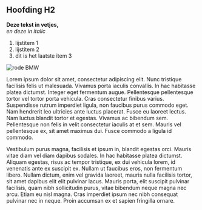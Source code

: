 ## Hoofding H2

**Deze tekst in vetjes,**    
*en deze in italic*
1. lijstitem 1
2. lijstitem 2
3. dit is het laatste item 3

![rode BMW](https://www.carscoops.com/wp-content/uploads/2017/09/bmw-abu-dhabi-m4-ferrari-red-20.jpg)

Lorem ipsum dolor sit amet, consectetur adipiscing elit. Nunc tristique facilisis felis ut malesuada. Vivamus porta iaculis convallis. In hac habitasse platea dictumst. Integer eget fermentum augue. Pellentesque pellentesque tortor vel tortor porta vehicula. Cras consectetur finibus varius. Suspendisse rutrum imperdiet ligula, non faucibus purus commodo eget. Nam hendrerit leo ultricies ante luctus placerat. Fusce eu laoreet lectus. Nam luctus blandit tortor et egestas. Vivamus ac bibendum sem. Pellentesque non felis in velit consectetur iaculis at et sem. Mauris vel pellentesque ex, sit amet maximus dui. Fusce commodo a ligula id commodo.

Vestibulum purus magna, facilisis et ipsum in, blandit egestas orci. Mauris vitae diam vel diam dapibus sodales. In hac habitasse platea dictumst. Aliquam egestas, risus ac tempor tristique, ex dui vehicula lorem, id venenatis ante ex suscipit ex. Nullam ut faucibus eros, non fermentum libero. Nullam dictum, enim vel gravida laoreet, mauris nulla facilisis tortor, sit amet dapibus elit elit pulvinar lacus. Mauris porta, elit suscipit pulvinar facilisis, quam nibh sollicitudin purus, vitae bibendum neque magna nec arcu. Etiam eu nisl magna. Cras imperdiet ipsum nec nibh consequat pulvinar nec in neque. Proin accumsan ex et sapien fringilla ornare.
